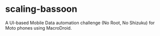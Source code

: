 # scaling-bassoon
A UI-based Mobile Data automation challenge (No Root, No Shizuku) for Moto phones using MacroDroid.

